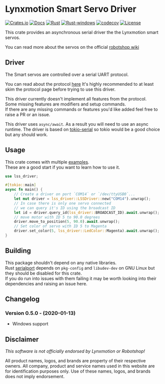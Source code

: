 # Lynxmotion Smart Servo Driver

[![Crates.io](https://img.shields.io/crates/v/lss_driver.svg)](https://crates.io/crates/lss_driver)
[![Docs](https://docs.rs/lss_driver/badge.svg)](https://docs.rs/lss_driver)
[![Rust](https://github.com/dmweis/lss_driver/workflows/Rust/badge.svg)](https://github.com/dmweis/lss_driver/actions)
[![Rust-windows](https://github.com/dmweis/lss_driver/workflows/Rust-windows/badge.svg)](https://github.com/dmweis/lss_driver/actions)
[![codecov](https://codecov.io/gh/dmweis/lss_driver/branch/master/graph/badge.svg)](https://codecov.io/gh/dmweis/lss_driver)
[![License](https://img.shields.io/crates/l/lss_driver)](https://github.com/dmweis/lss_driver)

This crate provides an asynchronous serial driver the the Lynxmotion smart servos.

You can read more about the servos on the official [robotshop wiki](https://www.robotshop.com/info/wiki/lynxmotion/view/lynxmotion-smart-servo/)

## Driver

The Smart servos are controlled over a serial UART protocol.

You can read about the protocol [here](https://www.robotshop.com/info/wiki/lynxmotion/view/lynxmotion-smart-servo/lss-communication-protocol/)
It's highly recommended to at least skim the protocol page before trying to use this driver.

This driver currently doesn't implement all features from the protocol.  
Some missing features are modifiers and setup commands.  
If there are any missing commands or features you'd like added feel free to raise a PR or an issue.

This driver uses `async/await`. As a result you will need to use an async runtime.
The driver is based on [tokio-serial](https://github.com/berkowski/tokio-serial) so tokio would be a good choice but any should work.

## Usage

This crate comes with multiple [examples](https://github.com/dmweis/lss_driver/tree/master/examples).  
These are a good start if you want to learn how to use it.

```rust
use lss_driver;

#[tokio::main]
async fn main() {
    // Create a driver on port `COM14` or `/dev/ttyUSB0`...
    let mut driver = lss_driver::LSSDriver::new("COM14").unwrap();
    // In case there is only one servo connected
    // we can query it's ID using the broadcast ID
    let id = driver.query_id(lss_driver::BROADCAST_ID).await.unwrap();
    // move motor with ID 5 to 90.0 degrees
    driver.move_to_position(5, 90.0).await.unwrap();
    // Set color of servo with ID 5 to Magenta
    driver.set_color(5, lss_driver::LedColor::Magenta).await.unwrap();
}

```

## Building

This package shouldn't depend on any native libraries.  
Rust [serialport](https://gitlab.com/susurrus/serialport-rs) depends on `pkg-config` and `libudev-dev` on GNU Linux but they should be disabled for this crate.  
If you do run into issues with them failing it may be worth looking into their dependencies and raising an issue here.

## Changelog

### Version 0.5.0 - (2020-01-13)

- Windows support

## Disclaimer

_This software is not officially endorsed by Lynxmotion or Robotshop!_

All product names, logos, and brands are property of their respective owners. All company, product and service names used in this website are for identification purposes only. Use of these names, logos, and brands does not imply endorsement.
